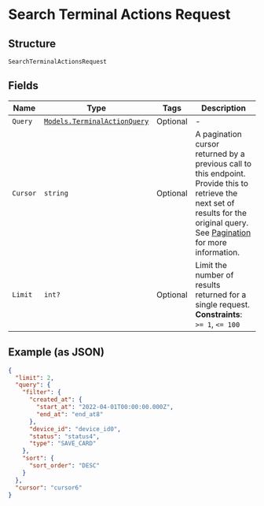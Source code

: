 
# Search Terminal Actions Request

## Structure

`SearchTerminalActionsRequest`

## Fields

| Name | Type | Tags | Description |
|  --- | --- | --- | --- |
| `Query` | [`Models.TerminalActionQuery`](../../doc/models/terminal-action-query.md) | Optional | - |
| `Cursor` | `string` | Optional | A pagination cursor returned by a previous call to this endpoint.<br>Provide this to retrieve the next set of results for the original query.<br>See [Pagination](https://developer.squareup.com/docs/build-basics/common-api-patterns/pagination) for more<br>information. |
| `Limit` | `int?` | Optional | Limit the number of results returned for a single request.<br>**Constraints**: `>= 1`, `<= 100` |

## Example (as JSON)

```json
{
  "limit": 2,
  "query": {
    "filter": {
      "created_at": {
        "start_at": "2022-04-01T00:00:00.000Z",
        "end_at": "end_at8"
      },
      "device_id": "device_id0",
      "status": "status4",
      "type": "SAVE_CARD"
    },
    "sort": {
      "sort_order": "DESC"
    }
  },
  "cursor": "cursor6"
}
```

